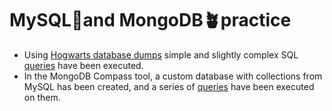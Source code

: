 # MySQL🐬and MongoDB🪴practice
<ul>
<li>  Using <a href="https://drive.google.com/drive/u/3/folders/1MC0AttnmlAmugifFlX3hG6pssYZDqpPB">Hogwarts database dumps</a> simple and slightly complex SQL <a href="https://docs.google.com/document/d/1LNrthMkv0xp8KOR9O51-p3G3x2NisLQF/edit?usp=sharing&ouid=118291960799675270050&rtpof=true&sd=true">queries</a> have been executed.</li> 
<li> In the MongoDB Compass tool, a custom database with collections from MySQL has been created, and a series of <a href="https://docs.google.com/document/d/1Y-aT9AaKQd-xVs504a9hTr62GjYMxNPP/edit?usp=sharing&ouid=118291960799675270050&rtpof=true&sd=true">queries</a> have been executed on them.</li> 
</ul>
